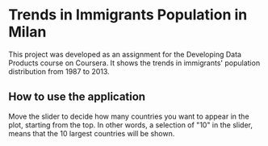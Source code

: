 Trends in Immigrants Population in Milan
===========

This project was developed as an assignment for the Developing Data Products course on Coursera.
It shows the trends in immigrants' population distribution from 1987 to 2013.

## How to use the application
Move the slider to decide how many countries you want to appear in the plot, starting from the top. In other words, 
a selection of "10" in the slider, means that the 10 largest countries will be shown.
